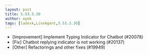 ```yaml
---
layout: post
title: 5.53.3.30
author: opok
tags: [ladesk,LiveAgent,5.53.3.30]
---
```

- [Improvement] Implement Typing Indicator for Chatbot (#20078)
- [Fix] Chatbot replying indicator is not working (#20137)
- [Other] Refactorings and other fixes (#19949)
